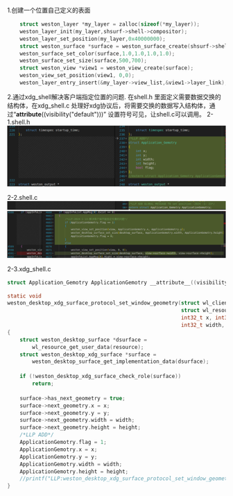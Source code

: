 1.创建一个位置自己定义的表面
```c
    struct weston_layer *my_layer = zalloc(sizeof(*my_layer));
	weston_layer_init(my_layer,shsurf->shell->compositor);
    weston_layer_set_position(my_layer,0x40000000);
    struct weston_surface *surface = weston_surface_create(shsurf->shell->compositor);
	weston_surface_set_color(surface,1.0,1.0,1.0,1.0);
	weston_surface_set_size(surface,500,700);
    struct weston_view *view1 = weston_view_create(surface);
    weston_view_set_position(view1, 0,0);
	weston_layer_entry_insert(&my_layer->view_list,&view1->layer_link);
```
2.通过xdg_shell解决客户端指定位置的问题.
    在shell.h 里面定义需要数据交换的结构体，在xdg_shell.c 处理好xdg协议后，将需要交换的数据写入结构体，通过“__attribute__((visibility("default")))” 设置符号可见，让shell.c可以调用。
2-1.shell.h
![Alt text](./LLP_IMAGE/2-1-1.png)

2-2.shell.c
![Alt text](./LLP_IMAGE/2-2-1.png)
![Alt text](./LLP_IMAGE/2-2-2.png)

2-3.xdg_shell.c
```c
struct Application_Gemotry ApplicationGemotry __attribute__((visibility("default"))) = {0};
```
```c
static void
weston_desktop_xdg_surface_protocol_set_window_geometry(struct wl_client *wl_client,
														struct wl_resource *resource,
														int32_t x, int32_t y,
														int32_t width, int32_t height)
{
	struct weston_desktop_surface *dsurface =
		wl_resource_get_user_data(resource);
	struct weston_desktop_xdg_surface *surface =
		weston_desktop_surface_get_implementation_data(dsurface);

	if (!weston_desktop_xdg_surface_check_role(surface))
		return;

	surface->has_next_geometry = true;
	surface->next_geometry.x = x;
	surface->next_geometry.y = y;
	surface->next_geometry.width = width;
	surface->next_geometry.height = height;
	/*LLP ADD*/
	ApplicationGemotry.flag = 1;
	ApplicationGemotry.x = x;
	ApplicationGemotry.y = y;
	ApplicationGemotry.width = width;
	ApplicationGemotry.height = height;
	//printf("LLP:weston_desktop_xdg_surface_protocol_set_window_geometry>\n x = %d,y = %d,width = %d,height = %d", x, y, width, height);
}
```